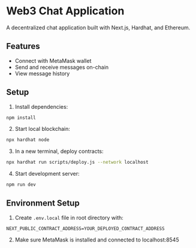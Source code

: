 # Web3 Chat Application

A decentralized chat application built with Next.js, Hardhat, and Ethereum.

## Features
- Connect with MetaMask wallet
- Send and receive messages on-chain
- View message history

## Setup

1. Install dependencies:
```bash
npm install
```

2. Start local blockchain:
```bash
npx hardhat node
```

3. In a new terminal, deploy contracts:
```bash
npx hardhat run scripts/deploy.js --network localhost
```

4. Start development server:
```bash
npm run dev
```

## Environment Setup

1. Create `.env.local` file in root directory with:
```
NEXT_PUBLIC_CONTRACT_ADDRESS=YOUR_DEPLOYED_CONTRACT_ADDRESS
```

2. Make sure MetaMask is installed and connected to localhost:8545
